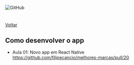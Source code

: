 ![GitHub](https://user-images.githubusercontent.com/13178261/162581603-92d40946-fe7f-4c49-a8c6-179842a57b46.png)
# 

[Voltar](https://github.com/filipecancio/melhores-marcas)

## Como desenvolver o app
- Aula 01: Novo app em React Native https://github.com/filipecancio/melhores-marcas/pull/20
